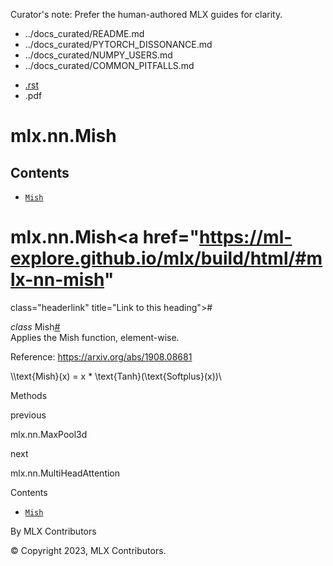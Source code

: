 Curator's note: Prefer the human-authored MLX guides for clarity.
- ../docs_curated/README.md
- ../docs_curated/PYTORCH_DISSONANCE.md
- ../docs_curated/NUMPY_USERS.md
- ../docs_curated/COMMON_PITFALLS.md


<div id="main-content" class="bd-main" role="main">

<div class="sbt-scroll-pixel-helper">

</div>

<div class="bd-content">

<div class="bd-article-container">

<div class="bd-header-article d-print-none">

<div class="header-article-items header-article__inner">

<div class="header-article-items__start">

<div class="header-article-item">

<span class="fa-solid fa-bars"></span>

</div>

</div>

<div class="header-article-items__end">

<div class="header-article-item">

<div class="article-header-buttons">

<a href="https://github.com/ml-explore/mlx"
class="btn btn-sm btn-source-repository-button"
data-bs-placement="bottom" data-bs-toggle="tooltip" target="_blank"
title="Source repository"><span class="btn__icon-container"> <em></em>
</span></a>

<div class="dropdown dropdown-download-buttons">

- <a
  href="https://ml-explore.github.io/mlx/build/html/_sources/python/nn/_autosummary/mlx.nn.Mish.rst"
  class="btn btn-sm btn-download-source-button dropdown-item"
  data-bs-placement="left" data-bs-toggle="tooltip" target="_blank"
  title="Download source file"><span class="btn__icon-container">
  <em></em> </span> <span class="btn__text-container">.rst</span></a>
- <span class="btn__icon-container"> </span>
  <span class="btn__text-container">.pdf</span>

</div>

<span class="btn__icon-container"> </span>

<span class="fa-solid fa-list"></span>

</div>

</div>

</div>

</div>

</div>

<div id="jb-print-docs-body" class="onlyprint">

# mlx.nn.Mish

<div id="print-main-content">

<div id="jb-print-toc">

<div>

## Contents

</div>

- <a href="https://ml-explore.github.io/mlx/build/html/#mlx.nn.Mish"
  class="reference internal nav-link"><span class="pre"><code
  class="docutils literal notranslate">Mish</code></span></a>

</div>

</div>

</div>

<div id="searchbox">

</div>

<div id="mlx-nn-mish" class="section">

# mlx.nn.Mish<a href="https://ml-explore.github.io/mlx/build/html/#mlx-nn-mish"
class="headerlink" title="Link to this heading">#</a>

*<span class="pre">class</span><span class="w"> </span>*<span class="sig-name descname"><span class="pre">Mish</span></span><a href="https://ml-explore.github.io/mlx/build/html/#mlx.nn.Mish"
class="headerlink" title="Link to this definition">#</a>  
Applies the Mish function, element-wise.

Reference: <a href="https://arxiv.org/abs/1908.08681"
class="reference external">https://arxiv.org/abs/1908.08681</a>

<div class="math notranslate nohighlight">

\\\text{Mish}(x) = x \* \text{Tanh}(\text{Softplus}(x))\\

</div>

Methods

<div class="pst-scrollable-table-container">

</div>

</div>

<div class="prev-next-area">

<a
href="https://ml-explore.github.io/mlx/build/html/python/nn/_autosummary/mlx.nn.MaxPool3d.html"
class="left-prev" title="previous page"><em></em></a>

<div class="prev-next-info">

previous

mlx.nn.MaxPool3d

</div>

<a
href="https://ml-explore.github.io/mlx/build/html/python/nn/_autosummary/mlx.nn.MultiHeadAttention.html"
class="right-next" title="next page"></a>

<div class="prev-next-info">

next

mlx.nn.MultiHeadAttention

</div>

</div>

</div>

<div class="bd-sidebar-secondary bd-toc">

<div class="sidebar-secondary-items sidebar-secondary__inner">

<div class="sidebar-secondary-item">

<div class="page-toc tocsection onthispage">

Contents

</div>

- <a href="https://ml-explore.github.io/mlx/build/html/#mlx.nn.Mish"
  class="reference internal nav-link"><span class="pre"><code
  class="docutils literal notranslate">Mish</code></span></a>

</div>

</div>

</div>

</div>

<div class="bd-footer-content__inner container">

<div class="footer-item">

By MLX Contributors

</div>

<div class="footer-item">

© Copyright 2023, MLX Contributors.  

</div>

<div class="footer-item">

</div>

<div class="footer-item">

</div>

</div>

</div>

